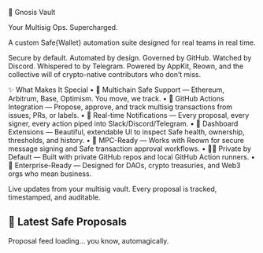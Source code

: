 🔐 Gnosis Vault

Your Multisig Ops. Supercharged.

A custom Safe{Wallet} automation suite designed for real teams in real time.

Secure by default. Automated by design. Governed by GitHub. Watched by Discord. Whispered to by Telegram.
Powered by AppKit, Reown, and the collective will of crypto-native contributors who don’t miss.

✨ What Makes It Special
	•	🔄 Multichain Safe Support — Ethereum, Arbitrum, Base, Optimism. You move, we track.
	•	🤖 GitHub Actions Integration — Propose, approve, and track multisig transactions from issues, PRs, or labels.
	•	🔔 Real-time Notifications — Every proposal, every signer, every action piped into Slack/Discord/Telegram.
	•	🔎 Dashboard Extensions — Beautiful, extendable UI to inspect Safe health, ownership, thresholds, and history.
	•	🧠 MPC-Ready — Works with Reown for secure message signing and Safe transaction approval workflows.
	•	🕵️‍♂️ Private by Default — Built with private GitHub repos and local GitHub Action runners.
	•	💼 Enterprise-Ready — Designed for DAOs, crypto treasuries, and Web3 orgs who mean business.

Live updates from your multisig vault. Every proposal is tracked, timestamped, and auditable.
## 🧾 Latest Safe Proposals
<!--START_SAFE_PROPOSALS-->
  Proposal feed loading… you know, automagically.
<!--END_SAFE_PROPOSALS-->
